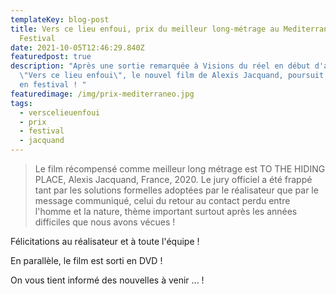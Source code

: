 ```yaml
---
templateKey: blog-post
title: Vers ce lieu enfoui, prix du meilleur long-métrage au Mediterraneo Video
  Festival
date: 2021-10-05T12:46:29.840Z
featuredpost: true
description: "Après une sortie remarquée à Visions du réel en début d'année,
  \"Vers ce lieu enfoui\", le nouvel film de Alexis Jacquand, poursuit sa route
  en festival ! "
featuredimage: /img/prix-mediterraneo.jpg
tags:
  - verscelieuenfoui
  - prix
  - festival
  - jacquand
---
```

> Le film récompensé comme meilleur long métrage est TO THE HIDING PLACE, Alexis Jacquand, France, 2020. Le jury officiel a été frappé tant par les solutions formelles adoptées par le réalisateur que par le message communiqué, celui du retour au contact perdu entre l'homme et la nature, thème important surtout après les années difficiles que nous avons vécues ! 

Félicitations au réalisateur et à toute l'équipe ! 

En parallèle, le film est sorti en DVD ! 

On vous tient informé des nouvelles à venir ... !